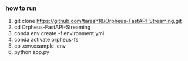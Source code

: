 ### how to run
1. git clone https://github.com/taresh18/Orpheus-FastAPI-Streaming.git
2. cd Orpheus-FastAPI-Streaming
3. conda env create -f environment.yml
3. conda activate orpheus-fs
4. cp .env.example .env
5. python app.py